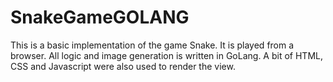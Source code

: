 # SnakeGameGOLANG
This is a basic implementation of the game Snake. It is played from a browser. All logic and image generation is written in GoLang.  A bit of HTML, CSS and Javascript were also used to render the view.
